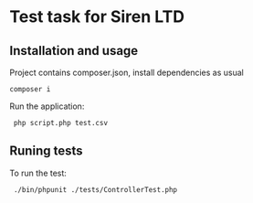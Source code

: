 # Test task for Siren LTD
## Installation and usage
Project contains composer.json, install dependencies as usual
```
composer i
```
Run the application:
```
 php script.php test.csv
```
## Runing tests
To run the test:
```
 ./bin/phpunit ./tests/ControllerTest.php 
```

